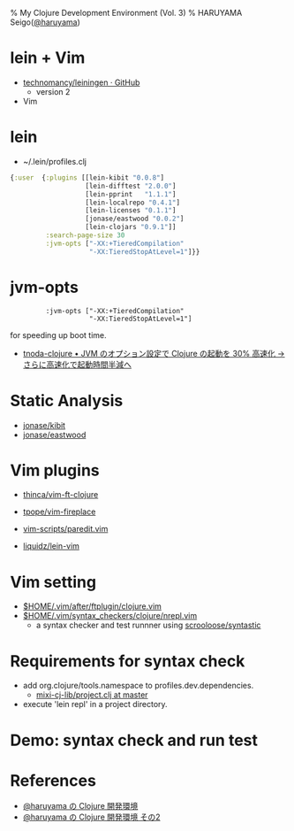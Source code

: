 % My Clojure Development Environment (Vol. 3)
% HARUYAMA Seigo([@haruyama](https://twitter.com/haruyama))

# lein + Vim

* [technomancy/leiningen · GitHub](https://github.com/technomancy/leiningen)
    * version 2
* Vim

# lein

* ~/.lein/profiles.clj

```clojure
{:user  {:plugins [[lein-kibit "0.0.8"]
                   [lein-difftest "2.0.0"]
                   [lein-pprint   "1.1.1"]
                   [lein-localrepo "0.4.1"]
                   [lein-licenses "0.1.1"]
                   [jonase/eastwood "0.0.2"]
                   [lein-clojars "0.9.1"]]
         :search-page-size 30
         :jvm-opts ["-XX:+TieredCompilation"
                    "-XX:TieredStopAtLevel=1"]}}
```

# jvm-opts

```
         :jvm-opts ["-XX:+TieredCompilation"
                    "-XX:TieredStopAtLevel=1"]
```

for speeding up boot time.

* [tnoda-clojure • JVM のオプション設定で Clojure の起動を 30% 高速化 → さらに高速化で起動時間半減へ](http://tnoda-clojure.tumblr.com/post/51495039433/jvm-clojure-30)

# Static Analysis

* [jonase/kibit](https://github.com/jonase/kibit/)
* [jonase/eastwood](https://github.com/jonase/eastwood)

# Vim plugins

* [thinca/vim-ft-clojure](https://github.com/thinca/vim-ft-clojure)
* [tpope/vim-fireplace](https://github.com/tpope/vim-fireplace)

* [vim-scripts/paredit.vim](https://github.com/vim-scripts/paredit.vim)

* [liquidz/lein-vim](https://github.com/liquidz/lein-vim)

# Vim setting

* [$HOME/.vim/after/ftplugin/clojure.vim](https://gist.github.com/haruyama/5820163)
* [$HOME/.vim/syntax_checkers/clojure/nrepl.vim](https://gist.github.com/haruyama/5791152)
    * a syntax checker and test runnner using [scrooloose/syntastic](https://github.com/scrooloose/syntastic)

# Requirements for syntax check

* add org.clojure/tools.namespace to profiles.dev.dependencies.
    * [mixi-cj-lib/project.clj at master](https://github.com/haruyama/mixi-cj-lib/blob/master/project.clj)
* execute 'lein repl' in a project directory.

# Demo: syntax check and run test

# References

* [@haruyama の Clojure 開発環境](http://haruyama.github.com/Clojure20121021/haruyama.html)
* [@haruyama の Clojure 開発環境 その2](http://haruyama.github.com/Clojure20130317/haruyama2.html)


